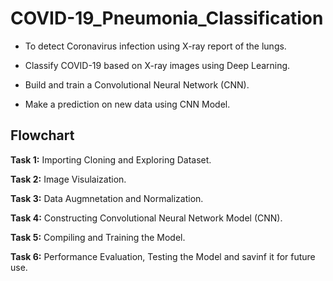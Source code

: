 # COVID-19_Pneumonia_Classification #

* To detect Coronavirus infection using X-ray report of the lungs.

* Classify COVID-19 based on X-ray images using Deep Learning.

* Build and train a Convolutional Neural Network (CNN).

* Make a prediction on new data using CNN Model.

## Flowchart ##

**Task 1:** Importing Cloning and Exploring Dataset.

**Task 2:** Image Visulaization.

**Task 3:** Data Augmnetation and Normalization.

**Task 4:** Constructing Convolutional Neural Network Model (CNN).

**Task 5:** Compiling and Training the Model.

**Task 6:** Performance Evaluation, Testing the Model and savinf it for future use.






